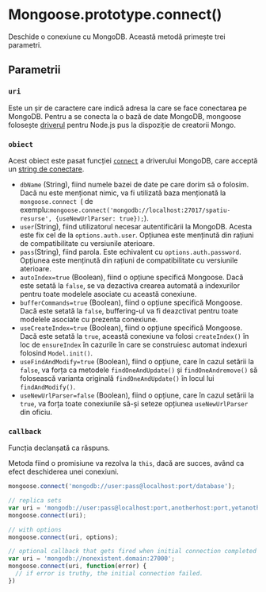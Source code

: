 # Mongoose.prototype.connect()

Deschide o conexiune cu MongoDB. Această metodă primește trei parametri.

## Parametrii

### `uri`

Este un șir de caractere care indică adresa la care se face conectarea pe MongoDB. Pentru a se conecta la o bază de date MongoDB, mongoose folosește [driverul](http://mongodb.github.io/node-mongodb-native/) pentru Node.js pus la dispoziție de creatorii Mongo.

### `obiect`

Acest obiect este pasat funcției [`connect`](http://mongodb.github.io/node-mongodb-native/3.1/api/MongoClient.html) a driverului MongoDB, care acceptă un [string de conectare](https://docs.mongodb.com/manual/reference/connection-string/).

- `dbName` (String), fiind numele bazei de date pe care dorim să o folosim. Dacă nu este menționat nimic, va fi utilizată baza menționată la `mongoose.connect `( de exemplu:`mongoose.connect('mongodb://localhost:27017/spatiu-resurse', {useNewUrlParser: true});`).
- `user`(String), fiind utilizatorul necesar autentificării la MongoDB. Acesta este fix cel de la `options.auth.user`. Opțiunea este menținută din rațiuni de compatibilitate cu versiunile aterioare.
- `pass`(String), fiind parola. Este echivalent cu `options.auth.password`. Opțiunea este menținută din rațiuni de compatibilitate cu versiunile aterioare.
- `autoIndex=true` (Boolean), fiind o opțiune specifică Mongoose. Dacă este setată la `false`, se va dezactiva crearea automată a indexurilor pentru toate modelele asociate cu această conexiune.
- `bufferCommands=true` (Boolean), fiind o opțiune specifică Mongoose. Dacă este setată la `false`, buffering-ul va fi deazctivat pentru toate modelele asociate cu prezenta conexiune.
- `useCreateIndex=true` (Boolean), fiind o opțiune specifică Mongoose. Dacă este setată la `true`, această conexiune va folosi `createIndex()` în loc de `ensureIndex` în cazurile în care se construiesc automat indexuri folosind `Model.init()`.
- `useFindAndModify=true` (Boolean), fiind o opțiune, care în cazul setării la `false`, va forța ca metodele `findOneAndUpdate()` și `findOneAndremove()` să folosească varianta originală `findOneAndUpdate()` în locul lui `findAndModify()`.
- `useNewUrlParser=false` (Boolean), fiind o opțiune, care în cazul setării la `true`, va forța toate conexiunile să-și seteze opțiunea `useNewUrlParser` din oficiu.

### `callback`

Funcția declanșată ca răspuns.

Metoda fiind o promisiune va rezolva la `this`, dacă are succes, având ca efect deschiderea unei conexiuni.

```javascript
mongoose.connect('mongodb://user:pass@localhost:port/database');

// replica sets
var uri = 'mongodb://user:pass@localhost:port,anotherhost:port,yetanother:port/mydatabase';
mongoose.connect(uri);

// with options
mongoose.connect(uri, options);

// optional callback that gets fired when initial connection completed
var uri = 'mongodb://nonexistent.domain:27000';
mongoose.connect(uri, function(error) {
  // if error is truthy, the initial connection failed.
})
```

